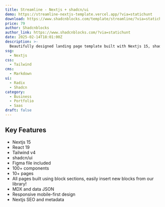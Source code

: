 ```yaml
---
title: Streamline - Nextjs + shadcn/ui
demo: https://streamline-nextjs-template.vercel.app/?via=statichunt
download: https://www.shadcnblocks.com/template/streamline/?via=statichunt
price: 79
author: Shadcnblocks
author_link: https://www.shadcnblocks.com/?via=statichunt
date: 2025-02-14T18:01:00Z
description: >-
  Beautifully designed landing page template built with Nextjs 15, shadcn/ui and Tailwind 4.
ssg:
  - Nextjs
css:
  - Tailwind
cms:
  - Markdown
ui:
  - Radix
  - Shadcn
category:
  - Business
  - Portfolio
  - Saas
draft: false
---
```


## Key Features

- Nextjs 15
- React 19
- Tailwind v4
- shadcn/ui
- Figma file included
- 100+ components
- 10+ pages
- All pages built using block sections, easily insert new blocks from our library!
- MDX and data JSON
- Responsive mobile-first design
- Nextjs SEO and metadata